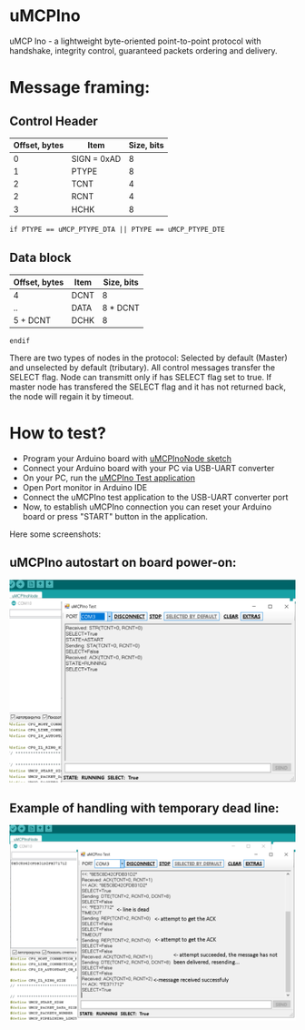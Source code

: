 # uMCPIno
uMCP Ino - a lightweight byte-oriented point-to-point protocol with handshake, integrity control, guaranteed packets ordering and delivery.

# Message framing:

## Control Header
Offset, bytes|Item|Size, bits|   
-------------|----|----------|
0|SIGN = 0xAD|8|constant, packet start signature  
1|PTYPE|8|packet type. Can be one of the uMCP_PacketType  
2|TCNT|4|number of last transmitted packet  
2|RCNT|4|number of last received packet  
3|HCHK|8|header checksum  

```
if PTYPE == uMCP_PTYPE_DTA || PTYPE == uMCP_PTYPE_DTE
```
## Data block

Offset, bytes|Item|Size, bits|
-------------|----|----------|
4|DCNT|8|data packet size, should be from a range [1..64] inclusively, 0 is not valid value for this field  
..|DATA|8 * DCNT|data  
5 + DCNT|DCHK|8|packet checksum  

```
endif
```

There are two types of nodes in the protocol: Selected by default (Master) and unselected by default (tributary).
All control messages transfer the SELECT flag. Node can transmitt only if has SELECT flag set to true.
If master node has transfered the SELECT flag and it has not returned back, the node will regain it by timeout.


# How to test?

- Program your Arduino board with [uMCPInoNode sketch](https://github.com/AlekUnderwater/uMCPIno/blob/master/Arduino/uMCPInoNode.ino)
- Connect your Arduino board with your PC via USB-UART converter
- On your PC, run the [uMCPIno Test application](https://github.com/AlekUnderwater/uMCPIno/releases/download/1.0/uMCPIno_.zip)
- Open Port monitor in Arduino IDE
- Connect the uMCPIno test application to the USB-UART converter port
- Now, to establish uMCPIno connection you can reset your Arduino board or press "START" button in the application.

Here some screenshots:

## uMCPIno autostart on board power-on:
![](https://github.com/AlekUnderwater/uMCPIno/blob/master/Docs/Screenshots/autostart_on_poweron.png)

## Example of handling with temporary dead line:
![](https://github.com/AlekUnderwater/uMCPIno/blob/master/Docs/Screenshots/line_dead.png)
